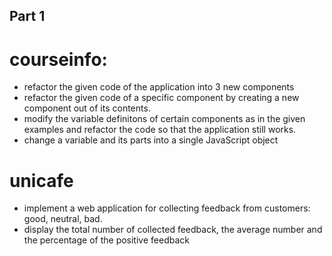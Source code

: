 ## Part 1

# courseinfo:
- refactor the given code of the application into 3 new components
- refactor the given code of a specific component by creating a new component out of its contents.
- modify the variable definitons of certain components as in the given examples and refactor the code so that the application still works.
- change a variable and its parts into a single JavaScript object

# unicafe
 - implement a web application for collecting feedback from customers: good, neutral, bad.
 - display the total number of collected feedback, the average number and the percentage of the positive feedback
